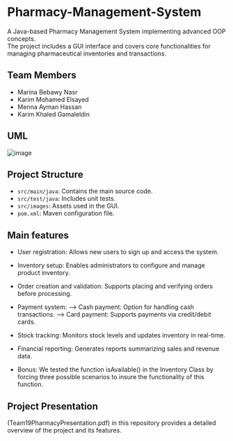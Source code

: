 # Pharmacy-Management-System
A Java-based Pharmacy Management System implementing advanced OOP concepts.  
The project includes a GUI interface and covers core functionalities for managing pharmaceutical inventories and transactions.

## Team Members
- Marina Bebawy Nasr 
- Karim Mohamed Elsayed 
- Menna Ayman Hassan 
- Karim Khaled Gamaleldin 


## UML 
![image](https://github.com/user-attachments/assets/fe25d4b4-49de-4a48-920d-64e84ed45ca2)

## Project Structure
- `src/main/java`: Contains the main source code.
- `src/test/java`: Includes unit tests.
- `src/images`: Assets used in the GUI.
- `pom.xml`: Maven configuration file.
  
## Main features
- User registration: Allows new users to sign up and access the system.

- Inventory setup: Enables administrators to configure and manage product inventory.

- Order creation and validation: Supports placing and verifying orders before processing.

- Payment system: --> Cash payment: Option for handling cash transactions. --> Card payment: Supports payments via credit/debit cards.

- Stock tracking: Monitors stock levels and updates inventory in real-time.

- Financial reporting: Generates reports summarizing sales and revenue data.

- Bonus: We tested the function isAvailable() in the Inventory Class by forcing three possible scenarios to insure the functionality of this function.

## Project Presentation
 (Team19PharmacyPresentation.pdf) in this repository provides a detailed overview of the project and its features.
